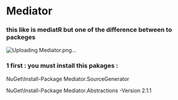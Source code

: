 # Mediator

### this like is mediatR but one of the difference between to packeges 

![Uploading Mediator.png…]()

### 1 first : you must install this pakages :

NuGet\Install-Package Mediator.SourceGenerator 

NuGet\Install-Package Mediator.Abstractions -Version 2.1.1
